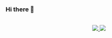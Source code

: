 ### Hi there 👋

<!--
**irenegdp/irenegdp** is a ✨ _special_ ✨ repository because its `README.md` (this file) appears on your GitHub profile.

Here are some ideas to get you started:

- 🔭 I’m currently working on ...
- 🌱 I’m currently learning ...
- 👯 I’m looking to collaborate on ...
- 🤔 I’m looking for help with ...
- 💬 Ask me about ...
- 📫 How to reach me: ...
- 😄 Pronouns: ...
- ⚡ Fun fact: ...
-->

<p align="center"><br/>
 <a href="https://www.linkedin.com">
  <img src="https://img.shields.io/badge/linkedin-Irene%20GdP-blue?style=round-square&logo=linkedin">
 </a>
 <a href="mailto:irenegarciadeparedes@outlook.es">
  <img src="https://img.shields.io/badge/Email-irenegarciadeparedes%40outlook.es-red?style=round-square&logo=gmail&logoColor=white">
 </a>
</p>

